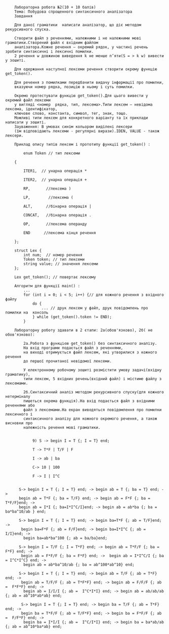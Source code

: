
        Лабораторна робота №2(10 + 10 балів)
        Тема: Побудова спрощенного синтаксичного аналізатора
        Завдання

        Для даної граматики  написати аналізатор, що діє методом рекурсивного спуска.

        Створити файл з реченнями, належними і не належними мові граматики.Створений файл є вхідним файлом
        аналізатора.Кожне речення – окремий рядок, у частині речень зробити синтаксичні і лексичні помилки.
        2 речення w довжиною виведення k не менше п’яти(S = > k w) вивести у зошиті.

        Для одержання наступної лексеми речення створити окрему функцію get_token().

        Для речення з помилками передбачити видачу інформації про помилки,
        вказуючи номер рядка, позицію в ньому і суть помилки.

        Окремо протестувати функцію get_token().Для цього вивести у окремий файл лексеми
        у вигляді <номер  рядка, тип, лексема>.Типи лексем – невідома лексема, ідентифікатор,
        ключове слово, константа, символ, тег, знак, тощо.
        Можливі типи лексем для конкретного варіанту та їх приклади написати у зошиті.
        Зауваження: В умовах синім кольором виділені лексери
        (їм відповідають лексеми - регулярні вирази).IDEN, VALUE - також лексери.

        Приклад опису типів лексем і прототипу функції get_token() :

            enum Token // тип лексеми

        {

            ITER1,  // унарна операція *

            ITER2,  // унарна операція +

            RP,       //лексема )

            LP,        //лексема (

            ALT,      //бінарна операція |

            CONCAT,   //бінарна операція .

            OP,       //лексема операнду

            END      //лексема кінця речення

        };

        struct Lex {
            int num;  // номер речення
            Token token; // тип лексеми
            string value; // значення лексеми
        };

        Lex get_token(); // повертає лексему

        Алгоритм для функції main() :
            ...
            for (int i = 0; i < 5; i++) {// для кожного речення з вхідного файлу
                do {
                    ... // друк лексем у файл, друк повідомлень про помилки на  консоль
                } while (get_token().token != END);
            }

        Лабораторну роботу здавати в 2 єтапи: 2a(обов'язково), 2б( не обов'язково):

            2a.Робота з функцією get_token() без синтаксичного аналізу.
            На вхід програми подається файл з реченнями, 
            на виході отримується файл лексем, які утворилися з кожного речення 
            до першої прочитаної невідомої лексеми.

            У електронному робочому зошиті розмістити умову задачі(вхідну граматику), 
            типи лексем, 5 вхідних речень(вхідний файл) і містиме файлу з лексемами.

            2б.Синтаксичний аналіз методом рекурсивного спуску(для кожного нетерміналу 
            пишеться окрема функція).На вхід подається файл з вхідними реченнями або 
            файл з лексемами.На екран виводяться повідомлення про помилки лексичного і 
            синтаксичного аналізу для кожного окремого речення, а також висновки про
            належність речення мові граматики.


                9) S -> begin I = T {; I = T} end;

                T -> T*F | T/F | F

                I -> ab | ba

                C-> 10 | 100

                F -> I | I^C
                
                
          S-> begin I = T {; I = T} end; -> begin ab = T {; ba = T} end; -> 
          begin ab = T*F {; ba = T/F} end; -> begin ab = F*F {; ba = T*F/F}end; ->
          begin ab = I*I {; ba=I*I^C/I}end; -> begin ab = ab*ba {; ba = ba*ba^10/ab } end;
          
          S-> begin I = T {; I = T} end; -> begin ba=T*F {; ab = T/F}end; ->
           begin ba=F*F {; ab = F/F}end; -> begin ba=I*I^C {; ab = I/I}end; ->
            begin ba=ab*ba^100 {; ab = ba/ba}end;
          
          S-> begin I = T/F {; I = T*F} end; -> begin ab = T*F/F {; ba = F*F} end; ->
           begin ab = F*F/F {; ba = F*F} end; ->  begin ab = I*I^C/I {; ba = I^C*I^C} end; ->
            begin ab = ab*ba^10/ab {; ba = ab^100*ab^10} end; 
          
          S-> begin I = T {; I = T} end; -> begin ab = T/F {; ab = T*F} end; ->
           begin ab = T/F/F {; ab = T*F*F} end; -> begin ab = F/F/F {; ab =  F*F*F} end; ->
            begin ab = I/I/I {; ab =  I^C*I*I} end; -> begin ab = ab/ab/ab {; ab = ab^10*ab*ab} end;
          
           S-> begin I = T {; I = T} end; -> begin ba = T/F {; ab = T*F} end; ->
           begin ba = T*F/F {; ab = T/F*F} end; -> begin ba = F*F/F {; ab =  F/F*F} end; ->
            begin ba = I*I/I {; ab =  I^C/I*I} end; -> begin ba = ba*ab/ab {; ab = ab^10*ba*ab} end;
          
